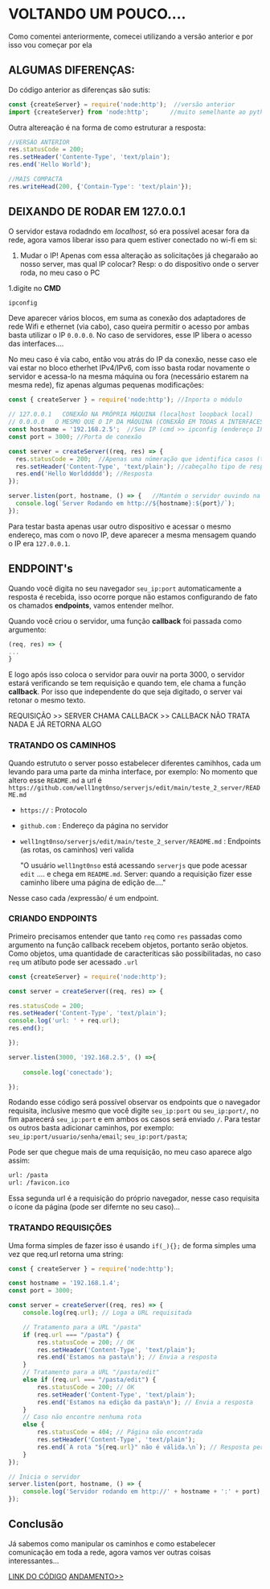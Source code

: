 # VOLTANDO UM POUCO....
Como comentei anteriormente, comecei utilizando a versão anterior e por isso vou começar por ela

## ALGUMAS DIFERENÇAS: 
Do código anterior as diferenças são sutis:

```javascript
const {createServer} = require('node:http');  //versão anterior
import {createServer} from 'node:http';      //muito semelhante ao python
```

Outra altereação é na forma de como estruturar a resposta:

```javascript
//VERSÃO ANTERIOR
res.statusCode = 200;
res.setHeader('Contente-Type', 'text/plain');
res.end('Hello World');

//MAIS COMPACTA
res.writeHead(200, {'Contain-Type': 'text/plain'});
```
## DEIXANDO DE RODAR EM 127.0.0.1
O servidor estava rodadndo em *localhost*, só era possível acesar fora da rede, agora vamos liberar isso para quem estiver conectado no wi-fi em si:
1. Mudar o IP!
Apenas com essa alteração as solicitações já chegaraão ao nosso server, mas qual IP colocar? Resp: o do dispositivo onde o server roda, no meu caso o PC

1.digite no **CMD**

```bash
ipconfig
```
Deve aparecer vários blocos, em suma as conexão dos adaptadores de rede  Wifi e ethernet (via cabo), caso queira permitir o acesso por ambas basta utilizar o IP `0.0.0.0`.  No caso de servidores, esse IP libera o acesso das interfaces....  

No meu caso é via cabo, então vou atrás do IP da conexão, nesse caso ele vai estar no bloco etherhet IPv4/IPv6, com isso basta rodar novamente o servidor e acessa-lo na mesma máquina ou fora (necessário estarem na mesma rede), fiz apenas algumas pequenas modificações:

```javascript
const { createServer } = require('node:http'); //Inporta o módulo

// 127.0.0.1   CONEXÃO NA PRÓPRIA MÁQUINA (localhost loopback local)
// 0.0.0.0   O MESMO QUE O IP DA MÁQUINA (CONEXÃO EM TODAS A INTERFACES DE REDE)
const hostname = '192.168.2.5';  //Seu IP (cmd >> ipconfig (endereço IPv4 onde está o server))
const port = 3000; //Porta de conexão

const server = createServer((req, res) => {
  res.statusCode = 200;  //Apenas uma númeração que identifica casos (tem várias) Ex. ERR0 404 (PÁGINA NÃO ENCONTRADA)
  res.setHeader('Content-Type', 'text/plain'); //cabeçalho tipo de resposta (tudo junto na nova versão writeHead(22, {'Content-Type':'text/plain'}))
  res.end('Hello Worlddddd'); //Resposta
});

server.listen(port, hostname, () => {   //Mantém o servidor ouvindo na porta 3000
  console.log(`Server Rodando em http://${hostname}:${port}/`);
});
```
Para testar basta apenas usar outro dispositivo e acessar o mesmo endereço, mas com o novo IP, deve aparecer a mesma mensagem quando o IP era `127.0.0.1`. 

## ENDPOINT's
Quando você digita no seu navegador `seu_ip:port` automaticamente a resposta é recebida, isso ocorre porque não estamos configurando de fato os chamados **endpoints**, vamos entender melhor.

Quando você criou o servidor, uma função **callback** foi passada como argumento:

```javascript
(req, res) => {
...
}
```
E logo após isso coloca o servidor para ouvir na porta 3000, o servidor estará verificando se tem requisição e quando tem, ele chama a função **callback**.
Por isso que independente do que seja digitado, o server vai retonar o mesmo texto. 

REQUISIÇÃO >> SERVER CHAMA CALLBACK >> CALLBACK NÃO TRATA NADA E JÁ RETORNA ALGO

### TRATANDO OS CAMINHOS
Quando estrututo o server posso estabelecer diferentes camihhos, cada um levando para uma parte da minha interface, por exemplo:
No momento que altero esse `README.md` a url é `https://github.com/well1ngt0nso/serverjs/edit/main/teste_2_server/README.md`
* `https://` : Protocolo
* `github.com` : Endereço da página no servidor
* `well1ngt0nso/serverjs/edit/main/teste_2_server/README.md` : Endpoints (as rotas, os caminhos) veri valida
  
  "O usuário `well1ngt0nso` está acessando  `serverjs` que pode acessar `edit` .... e chega em `README.md`. Server: quando a requisição fizer esse caminho libere uma página de edição de...."

Nesse caso cada /expressão/ é um endpoint.

### CRIANDO ENDPOINTS 
Primeiro precisamos entender que tanto `req` como `res` passadas como argumento na função callback recebem objetos, portanto serão objetos. 
Como objetos, uma quantidade de caracteríticas são possibilitadas, no caso `req` um atíbuto pode ser acessado `.url`

```javascript
const {createServer} = require('node:http');

const server = createServer((req, res) => {

res.statusCode = 200;
res.setHeader('Content-Type', 'text/plain');
console.log('url: ' + req.url);
res.end();

});

server.listen(3000, '192.168.2.5', () =>{
  
    console.log('conectado');

});

```

Rodando esse código será possível observar os endpoints que o navegador requisita, inclusive mesmo que você digite `seu_ip:port` ou `seu_ip:port/`, no fim aparecerá `seu_ip:port` e em ambos os casos será enviado `/`. Para testar os outros basta adicionar caminhos, por exemplo: `seu_ip:port/usuario/senha/email`; `seu_ip:port/pasta`;

Pode ser que chegue mais de uma requisição, no meu caso aparece algo assim:
```bash
url: /pasta
url: /favicon.ico
```

Essa segunda url é a requisição do próprio navegador, nesse caso requisita o ícone da página (pode ser difernte no seu caso)...

### TRATANDO REQUISIÇÕES
Uma forma simples de fazer isso é usando `if(_){};` de forma simples uma vez que req.url retorna uma string:

```javascript
const { createServer } = require('node:http');

const hostname = '192.168.1.4';  
const port = 3000;

const server = createServer((req, res) => {
    console.log(req.url); // Loga a URL requisitada

    // Tratamento para a URL "/pasta"
    if (req.url === "/pasta") {
        res.statusCode = 200; // OK
        res.setHeader('Content-Type', 'text/plain');
        res.end('Estamos na pasta\n'); // Envia a resposta
    } 
    // Tratamento para a URL "/pasta/edit"
    else if (req.url === "/pasta/edit") {
        res.statusCode = 200; // OK
        res.setHeader('Content-Type', 'text/plain');
        res.end('Estamos na edição da pasta\n'); // Envia a resposta
    } 
    // Caso não encontre nenhuma rota
    else {
        res.statusCode = 404; // Página não encontrada
        res.setHeader('Content-Type', 'text/plain');
        res.end(`A rota "${req.url}" não é válida.\n`); // Resposta personalizada para URLs não definidas
    }
});

// Inicia o servidor
server.listen(port, hostname, () => {
    console.log('Servidor rodando em http://' + hostname + ':' + port);
});

```

## Conclusão 

Já sabemos como manipular os caminhos e como estabelecer comunicação em toda a rede, agora vamos ver outras coisas interessantes...

[LINK DO CÓDIGO](server/index.js)  [ANDAMENTO>>]()
